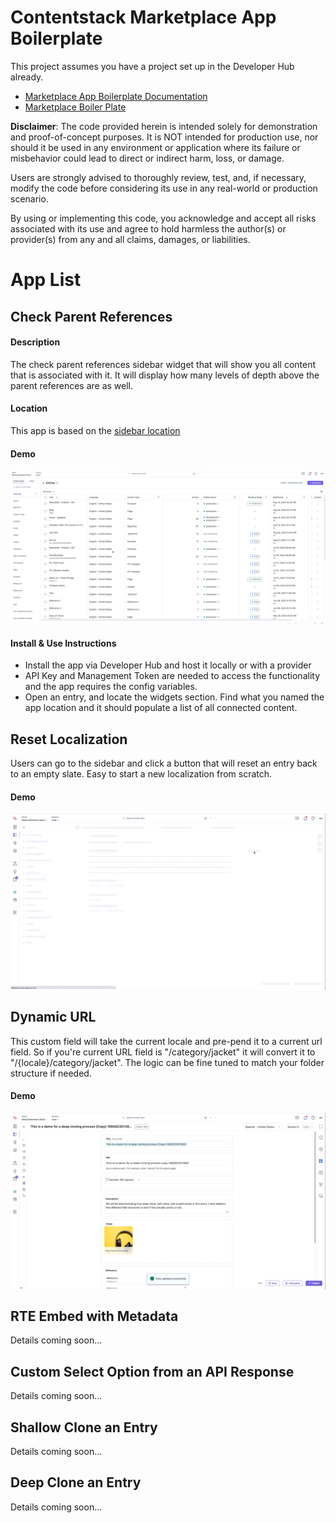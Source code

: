 
#  Contentstack Marketplace App Boilerplate

  This project assumes you have a project set up in the Developer Hub already.
  - [Marketplace App Boilerplate Documentation](https://www.contentstack.com/docs/developers/developer-hub/marketplace-app-boilerplate/)
- [Marketplace Boiler Plate](https://github.com/contentstack/marketplace-app-boilerplate)

**Disclaimer**: The code provided herein is intended solely for demonstration and proof-of-concept purposes. It is NOT intended for production use, nor should it be used in any environment or application where its failure or misbehavior could lead to direct or indirect harm, loss, or damage.

Users are strongly advised to thoroughly review, test, and, if necessary, modify the code before considering its use in any real-world or production scenario.

By using or implementing this code, you acknowledge and accept all risks associated with its use and agree to hold harmless the author(s) or provider(s) from any and all claims, damages, or liabilities.



# App List

##  Check Parent References 

#### Description
The check parent references sidebar widget that will show you all content that is associated with it. It will display how many levels of depth above the parent references are as well.

#### Location
This app is based on the [sidebar location](https://github.com/nicknguyen-cs/sample-apps/blob/main/src/containers/SidebarReferencesWidget/EntrySidebar.tsx)

#### Demo
![My Image](public/gifs/parent-references.gif)

#### Install & Use Instructions

 - Install the app via Developer Hub and host it locally or with a provider
 - API Key and Management Token are needed to access the functionality and the app requires the config variables.
 - Open an entry, and locate the widgets section. Find what you named the app location and it should populate a list of all connected content.

## Reset Localization

Users can go to the sidebar and click a button that will reset an entry back to an empty slate. Easy to start a new localization from scratch.

#### Demo
![My Image](public/gifs/reset-locale.gif)


## Dynamic URL

This custom field will take the current locale and pre-pend it to a current url field. So if you're current URL field is "/category/jacket" it will convert it to "/{locale}/category/jacket". The logic can be fine tuned to match your folder structure if needed. 

#### Demo
![Dynamic URL](public/gifs/dynamic-url.gif)

## RTE Embed with Metadata

Details coming soon...

## Custom Select Option from an API Response

Details coming soon...

## Shallow Clone an Entry

Details coming soon...

## Deep Clone an Entry

Details coming soon...
